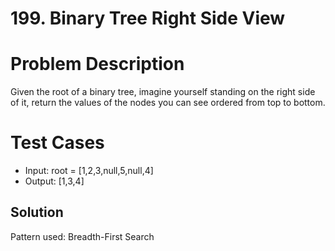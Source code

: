# 199. Binary Tree Right Side View

# Problem Description

Given the root of a binary tree, imagine yourself standing on the right side of it, return the values of the nodes you can see ordered from top to bottom.

# Test Cases

- Input: root = [1,2,3,null,5,null,4]
- Output: [1,3,4]

## Solution

Pattern used: Breadth-First Search